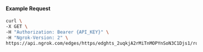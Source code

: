 <!-- Code generated for API Clients. DO NOT EDIT. -->

#### Example Request

```bash
curl \
-X GET \
-H "Authorization: Bearer {API_KEY}" \
-H "Ngrok-Version: 2" \
https://api.ngrok.com/edges/https/edghts_2uqkjA2rMiTnMOPYnSoN3C1Djs1/routes/edghtsrt_2uqkjFXfN2PyOsBKVWnxCxde9N7/webhook_verification
```
